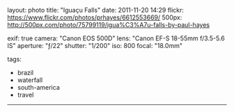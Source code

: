 layout: photo
title: "Iguaçu Falls"
date: 2011-11-20 14:29
flickr: https://www.flickr.com/photos/prhayes/6612553669/
500px: http://500px.com/photo/75799119/igua%C3%A7u-falls-by-paul-hayes

exif: true
camera: "Canon EOS 500D"
lens: "Canon EF-S 18-55mm f/3.5-5.6 IS"
aperture: "ƒ/22"
shutter: "1/200"
iso: 800
focal: "18.0mm"

tags:
  - brazil
  - waterfall
  - south-america
  - travel
---
